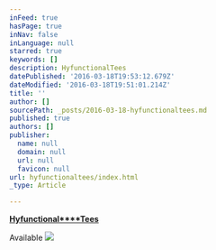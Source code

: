 ```yaml
---
inFeed: true
hasPage: true
inNav: false
inLanguage: null
starred: true
keywords: []
description: HyfunctionalTees
datePublished: '2016-03-18T19:53:12.679Z'
dateModified: '2016-03-18T19:51:01.214Z'
title: ''
author: []
sourcePath: _posts/2016-03-18-hyfunctionaltees.md
published: true
authors: []
publisher:
  name: null
  domain: null
  url: null
  favicon: null
url: hyfunctionaltees/index.html
_type: Article

---
```

[**Hyfunctional****Tees**][0]

Available ![](https://the-grid-user-content.s3-us-west-2.amazonaws.com/042f1fd7-bb09-466c-bb1c-b4613607f54a.png)

[0]: hyfunctionalfitness.bigcartel.com